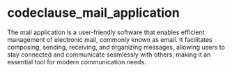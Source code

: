# codeclause_mail_application

The mail application is a user-friendly software that enables efficient management of electronic mail, commonly known as email.
It facilitates composing, sending, receiving, and organizing messages, allowing users to stay connected and communicate seamlessly
with others, making it an essential tool for modern communication needs.
